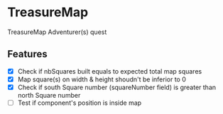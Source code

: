# TreasureMap
TreasureMap Adventurer(s) quest

## Features
- [x] Check if nbSquares built equals to expected total map squares
- [x] Map square(s) on width & height shoudn't be inferior to 0
- [x] Check if south Square number (squareNumber field) is greater than north Square number
- [ ] Test if component's position is inside map
